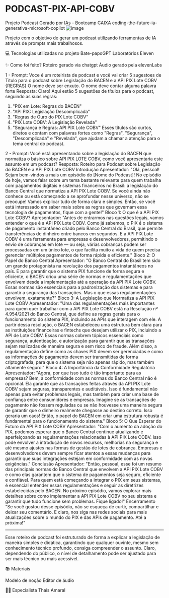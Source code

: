 # PODCAST-PIX-API-COBV
Projeto Podcast Gerado por IAs - Bootcamp CAIXA coding-the-future-ia-generativa-microsoft-copilot 
![image](https://github.com/user-attachments/assets/739f3acf-ea12-4523-9379-fe2949c5a5df)

Projeto com o objetivo de gerar um podcast utilizando ferramentas de IA através de prompts mais trabalhosos.

💻 Tecnologias utilizadas no projeto
Bate-papoGPT
Laboratórios Eleven

✨ Como foi feito?
Roteiro gerado via chatgpt
Áudio gerado pela elevenLabs


1 - Prompt: 
Voce é um roteirista de podcast e você vai criar 5 sugestoes de Título para o podcast sobre Legislação do BACEN e a API PIX Lote COBV
{REGRAS}
O nome deve ser enxuto.
O nome deve contar alguma palavra forte
Resposta:
Claro! Aqui estão 5 sugestões de títulos para o podcast, seguindo as suas regras:
1.	"PIX em Lote: Regras do BACEN"
2.	"API PIX: Legislação Descomplicada"
3.	"Regras de Ouro do PIX Lote COBV"
4.	"PIX Lote COBV: A Legislação Revelada"
5.	"Segurança e Regras: API PIX Lote COBV"
Esses títulos são curtos, diretos e contam com palavras fortes como "Regras", "Segurança", "Descomplicada" e "Revelada", que ajudam a chamar a atenção para o tema central do podcast.

2 - Prompt:
Você está apresentando sobre a legislação do BACEN que normatiza o básico sobre API PIX LOTE COBV, como você apresentaria este assunto em um podcast?
Resposta:
Roteiro para Podcast sobre Legislação do BACEN e a API PIX Lote COBV
Introdução
Apresentador:
"Olá, pessoal! Sejam bem-vindos a mais um episódio do [Nome do Podcast]! No episódio de hoje, vamos falar sobre um tema bastante relevante para quem trabalha com pagamentos digitais e sistemas financeiros no Brasil: a legislação do Banco Central que normatiza a API PIX Lote COBV. Se você ainda não conhece ou está começando a se aprofundar nesse universo, não se preocupe! Vamos explicar tudo de forma clara e simples. Então, se você está interessado em saber mais sobre as regras que governam essa tecnologia de pagamentos, fique com a gente!"
Bloco 1: O que é a API PIX Lote COBV?
Apresentador:
"Antes de entrarmos nas questões legais, vamos entender o que é a API PIX Lote COBV. Como já sabemos, o PIX é o sistema de pagamento instantâneo criado pelo Banco Central do Brasil, que permite transferências de dinheiro entre bancos em segundos. E a API PIX Lote COBV é uma ferramenta para empresas e desenvolvedores, permitindo o envio de cobranças em lote — ou seja, várias cobranças podem ser processadas em um único lote, o que facilita muito a vida de quem precisa gerenciar múltiplos pagamentos de forma rápida e eficiente."
Bloco 2: O Papel do Banco Central
Apresentador:
"O Banco Central do Brasil tem sido um grande protagonista na revolução dos pagamentos instantâneos no país. E para garantir que o sistema PIX funcione de forma segura e eficiente, o BACEN criou uma série de normas e regulamentações que envolvem desde a implementação até a operação da API PIX Lote COBV. Essas normas são essenciais para a padronização dos sistemas e para garantir a segurança das transações. Mas o que essas regulamentações envolvem, exatamente?"
Bloco 3: A Legislação que Normatiza a API PIX Lote COBV
Apresentador:
"Uma das regulamentações mais importantes para quem quer trabalhar com a API PIX Lote COBV está na Resolução nº 4.954/2021 do Banco Central, que define as regras gerais para o funcionamento do sistema PIX, incluindo as APIs que interagem com ele. A partir dessa resolução, o BACEN estabeleceu uma estrutura bem clara para as instituições financeiras e fintechs que desejam utilizar o PIX, incluindo a API de Lote COBV.
Essas normas cobrem tópicos essenciais como segurança, autenticação, e autorização para garantir que as transações sejam realizadas de maneira segura e sem risco de fraude. Além disso, a regulamentação define como as chaves PIX devem ser gerenciadas e como as informações de pagamento devem ser transmitidas de forma criptografada, para que o sistema seja não apenas rápido, mas também altamente seguro."
Bloco 4: A Importância da Conformidade Regulatória
Apresentador:
"Agora, por que isso tudo é tão importante para as empresas? Bem, a conformidade com as normas do Banco Central não é opcional. Ela garante que as transações feitas através da API PIX Lote COBV sejam seguras, transparentes e auditáveis. Isso é fundamental não apenas para evitar problemas legais, mas também para criar uma base de confiança entre consumidores e empresas. Imagine se as transações de pagamento não fossem reguladas ou se não houvesse uma maneira segura de garantir que o dinheiro realmente chegasse ao destino correto. Isso geraria um caos! Então, o papel do BACEN em criar uma estrutura robusta é fundamental para o funcionamento do sistema."
Bloco 5: O Que Esperar do Futuro da API PIX Lote COBV
Apresentador:
"Com o aumento da adoção do PIX, podemos esperar que o Banco Central continue atualizando e aperfeiçoando as regulamentações relacionadas à API PIX Lote COBV. Isso pode envolver a introdução de novos recursos, melhorias na segurança e até mesmo ajustes nas formas de gestão de lotes de cobrança. Empresas e desenvolvedores devem sempre ficar atentos a essas mudanças para garantir que suas integrações estejam em conformidade com as novas exigências."
Conclusão
Apresentador:
"Então, pessoal, esse foi um resumo das principais normas do Banco Central que envolvem a API PIX Lote COBV e como elas garantem que o sistema de pagamentos seja seguro, eficiente e confiável. Para quem está começando a integrar o PIX em seus sistemas, é essencial entender essas regulamentações e seguir as diretrizes estabelecidas pelo BACEN. No próximo episódio, vamos explorar mais detalhes sobre como implementar a API PIX Lote COBV no seu sistema e garantir que tudo funcione sem problemas. Fique ligado!"
Encerramento
"Se você gostou desse episódio, não se esqueça de curtir, compartilhar e deixar seu comentário. E claro, nos siga nas redes sociais para mais atualizações sobre o mundo do PIX e das APIs de pagamento. Até a próxima!"
________________________________________
Esse roteiro de podcast foi estruturado de forma a explicar a legislação de maneira simples e didática, garantindo que qualquer ouvinte, mesmo sem conhecimento técnico profundo, consiga compreender o assunto. Claro, dependendo do público, o nível de detalhamento pode ser ajustado para ser mais técnico ou mais acessível.

📚 Materiais

Modelo de noção
Editor de áudio

👨‍💻 Especialista
Thais Amaral
